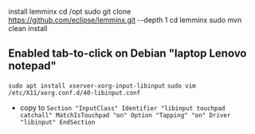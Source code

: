 

install lemminx
cd /opt
sudo git clone https://github.com/eclipse/lemminx.git --depth 1
cd lemminx
sudo mvn clean install

## Enabled tab-to-click on Debian "laptop Lenovo notepad"
`sudo apt install xserver-xorg-input-libinput`
`sudo vim /etc/X11/xorg.conf.d/40-libinput.conf`
- copy to 
`Section "InputClass"
        Identifier "libinput touchpad catchall"
        MatchIsTouchpad "on"
        Option "Tapping" "on"
        Driver "libinput"
EndSection`
